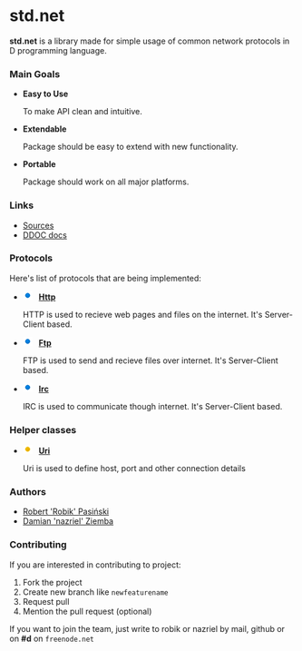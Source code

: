 # std.net

__std.net__ is a library made for simple usage of common network protocols in D programming language.

### Main Goals

 - __Easy to Use__
   
    To make API clean and intuitive.

 - __Extendable__
   
    Package should be easy to extend with new functionality.

 - __Portable__
   
    Package should work on all major platforms.


### Links

 - [Sources](std/net/)
 - [DDOC docs](doc/)

### Protocols

Here's list of protocols that are being implemented:

 - ![In dev](docs/bdev.png) &nbsp; __[Http](docs/Http.md)__
 
    HTTP is used to recieve web pages and files on the internet. It's Server-Client based.
 
 - ![In dev](docs/bdev.png) &nbsp; __[Ftp](docs/Ftp.md)__
 
    FTP is used to send and recieve files over internet. It's Server-Client based.
 
 - ![In dev](docs/bdev.png) &nbsp; __[Irc](docs/Irc.md)__
 
    IRC is used to communicate though internet. It's Server-Client based.
   

### Helper classes

 - ![Unstable/Beta](docs/bunstable.png) &nbsp; __[Uri](docs/Uri.md)__
 
   Uri is used to define host, port and other connection details

### Authors

 - [Robert 'Robik' Pasiński](http://github.com/robik) 
 - [Damian 'nazriel' Ziemba](http://driv.pl)

### Contributing

If you are interested in contributing to project:
 
 1. Fork the project
 2. Create new branch like `newfeaturename`
 3. Request pull
 4. Mention the pull request (optional)

If you want to join the team, just write to robik or nazriel by mail, github or on __#d__ on `freenode.net`


